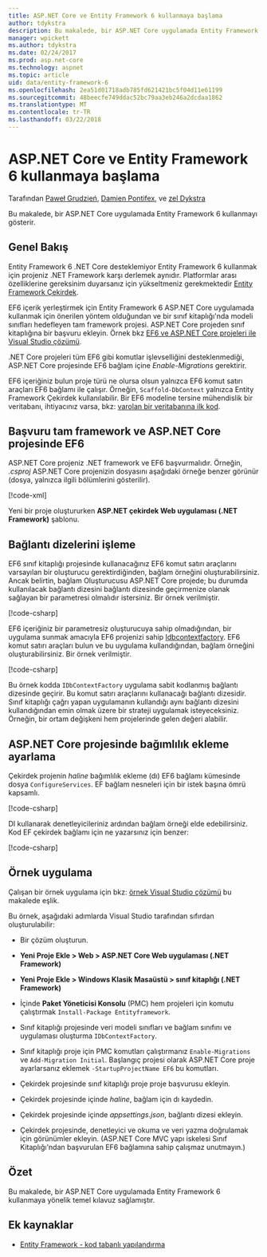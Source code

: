 ```yaml
---
title: ASP.NET Core ve Entity Framework 6 kullanmaya başlama
author: tdykstra
description: Bu makalede, bir ASP.NET Core uygulamada Entity Framework 6 kullanmayı gösterir.
manager: wpickett
ms.author: tdykstra
ms.date: 02/24/2017
ms.prod: asp.net-core
ms.technology: aspnet
ms.topic: article
uid: data/entity-framework-6
ms.openlocfilehash: 2ea51d01718adb785fd621421bc5f04d11e61199
ms.sourcegitcommit: 48beecfe749ddac52bc79aa3eb246a2dcdaa1862
ms.translationtype: MT
ms.contentlocale: tr-TR
ms.lasthandoff: 03/22/2018
---
```

# <a name="get-started-with-aspnet-core-and-entity-framework-6"></a>ASP.NET Core ve Entity Framework 6 kullanmaya başlama

Tarafından [Paweł Grudzień](https://github.com/pgrudzien12), [Damien Pontifex](https://github.com/DamienPontifex), ve [zel Dykstra](https://github.com/tdykstra)

Bu makalede, bir ASP.NET Core uygulamada Entity Framework 6 kullanmayı gösterir.

## <a name="overview"></a>Genel Bakış

Entity Framework 6 .NET Core desteklemiyor Entity Framework 6 kullanmak için projeniz .NET Framework karşı derlemek aynıdır. Platformlar arası özelliklerine gereksinim duyarsanız için yükseltmeniz gerekmektedir [Entity Framework Çekirdek](https://docs.microsoft.com/ef/).

EF6 içerik yerleştirmek için Entity Framework 6 ASP.NET Core uygulamada kullanmak için önerilen yöntem olduğundan ve bir sınıf kitaplığı'nda modeli sınıfları hedefleyen tam framework projesi. ASP.NET Core projeden sınıf kitaplığına bir başvuru ekleyin. Örnek bkz [EF6 ve ASP.NET Core projeleri ile Visual Studio çözümü](https://github.com/aspnet/Docs/tree/master/aspnetcore/data/entity-framework-6/sample/).

.NET Core projeleri tüm EF6 gibi komutlar işlevselliğini desteklenmediği, ASP.NET Core projesinde EF6 bağlam içine *Enable-Migrations* gerektirir.

EF6 içeriğiniz bulun proje türü ne olursa olsun yalnızca EF6 komut satırı araçları EF6 bağlamı ile çalışır. Örneğin, `Scaffold-DbContext` yalnızca Entity Framework Çekirdek kullanılabilir. Bir EF6 modeline tersine mühendislik bir veritabanı, ihtiyacınız varsa, bkz: [varolan bir veritabanına ilk kod](https://msdn.microsoft.com/jj200620).

## <a name="reference-full-framework-and-ef6-in-the-aspnet-core-project"></a>Başvuru tam framework ve ASP.NET Core projesinde EF6

ASP.NET Core projeniz .NET framework ve EF6 başvurmalıdır. Örneğin, *.csproj* ASP.NET Core projenizin dosyasını aşağıdaki örneğe benzer görünür (dosya, yalnızca ilgili bölümlerini gösterilir).

[!code-xml[](entity-framework-6/sample/MVCCore/MVCCore.csproj?range=3-9&highlight=2)]

Yeni bir proje oluştururken **ASP.NET çekirdek Web uygulaması (.NET Framework)** şablonu.

## <a name="handle-connection-strings"></a>Bağlantı dizelerini işleme

EF6 sınıf kitaplığı projesinde kullanacağınız EF6 komut satırı araçlarını varsayılan bir oluşturucu gerektirdiğinden, bağlam örneğini oluşturabilirsiniz. Ancak belirtin, bağlam Oluşturucusu ASP.NET Core projede; bu durumda kullanılacak bağlantı dizesini bağlantı dizesinde geçirmenize olanak sağlayan bir parametresi olmalıdır istersiniz. Bir örnek verilmiştir.

[!code-csharp[](entity-framework-6/sample/EF6/SchoolContext.cs?name=snippet_Constructor)]

EF6 içeriğiniz bir parametresiz oluşturucuya sahip olmadığından, bir uygulama sunmak amacıyla EF6 projenizi sahip [Idbcontextfactory](https://msdn.microsoft.com/library/hh506876). EF6 komut satırı araçları bulun ve bu uygulama kullandığından, bağlam örneğini oluşturabilirsiniz. Bir örnek verilmiştir.

[!code-csharp[](entity-framework-6/sample/EF6/SchoolContextFactory.cs?name=snippet_IDbContextFactory)]

Bu örnek kodda `IDbContextFactory` uygulama sabit kodlanmış bağlantı dizesinde geçirir. Bu komut satırı araçlarını kullanacağı bağlantı dizesidir. Sınıf kitaplığı çağrı yapan uygulamanın kullandığı aynı bağlantı dizesini kullandığından emin olmak üzere bir strateji uygulamak isteyeceksiniz. Örneğin, bir ortam değişkeni hem projelerinde gelen değeri alabilir.

## <a name="set-up-dependency-injection-in-the-aspnet-core-project"></a>ASP.NET Core projesinde bağımlılık ekleme ayarlama

Çekirdek projenin *haline* bağımlılık ekleme (dı) EF6 bağlamı kümesinde dosya `ConfigureServices`. EF bağlam nesneleri için bir istek başına ömrü kapsamlı.

[!code-csharp[](entity-framework-6/sample/MVCCore/Startup.cs?name=snippet_ConfigureServices&highlight=5)]

DI kullanarak denetleyicileriniz ardından bağlam örneği elde edebilirsiniz. Kod EF çekirdek bağlamı için ne yazarsınız için benzer:

[!code-csharp[](entity-framework-6/sample/MVCCore/Controllers/StudentsController.cs?name=snippet_ContextInController)]

## <a name="sample-application"></a>Örnek uygulama

Çalışan bir örnek uygulama için bkz: [örnek Visual Studio çözümü](https://github.com/aspnet/Docs/tree/master/aspnetcore/data/entity-framework-6/sample/) bu makalede eşlik.

Bu örnek, aşağıdaki adımlarda Visual Studio tarafından sıfırdan oluşturulabilir:

* Bir çözüm oluşturun.

* **Yeni Proje Ekle > Web > ASP.NET Core Web uygulaması (.NET Framework)**

* **Yeni Proje Ekle > Windows Klasik Masaüstü > sınıf kitaplığı (.NET Framework)**

* İçinde **Paket Yöneticisi Konsolu** (PMC) hem projeleri için komutu çalıştırmak `Install-Package Entityframework`.

* Sınıf kitaplığı projesinde veri modeli sınıfları ve bağlam sınıfını ve uygulaması oluşturma `IDbContextFactory`.

* Sınıf kitaplığı proje için PMC komutları çalıştırmanız `Enable-Migrations` ve `Add-Migration Initial`. Başlangıç projesi olarak ASP.NET Core proje ayarlarsanız eklemek `-StartupProjectName EF6` bu komutları.

* Çekirdek projesinde sınıf kitaplığı proje proje başvurusu ekleyin.

* Çekirdek projesinde içinde *haline*, bağlam için dı kaydedin.

* Çekirdek projesinde içinde *appsettings.json*, bağlantı dizesi ekleyin.

* Çekirdek projesinde, denetleyici ve okuma ve veri yazma doğrulamak için görünümler ekleyin. (ASP.NET Core MVC yapı iskelesi Sınıf Kitaplığı'ndan başvurulan EF6 bağlamına sahip çalışmaz unutmayın.)

## <a name="summary"></a>Özet

Bu makalede, bir ASP.NET Core uygulamada Entity Framework 6 kullanmaya yönelik temel kılavuz sağlamıştır.

## <a name="additional-resources"></a>Ek kaynaklar

* [Entity Framework - kod tabanlı yapılandırma](https://msdn.microsoft.com/data/jj680699.aspx)
